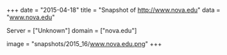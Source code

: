 
+++
date = "2015-04-18"
title = "Snapshot of http://www.nova.edu"
data = "www.nova.edu"

Server = ["Unknown"]
domain = ["nova.edu"]

  image = "snapshots/2015_16/www.nova.edu.png"
+++
#

